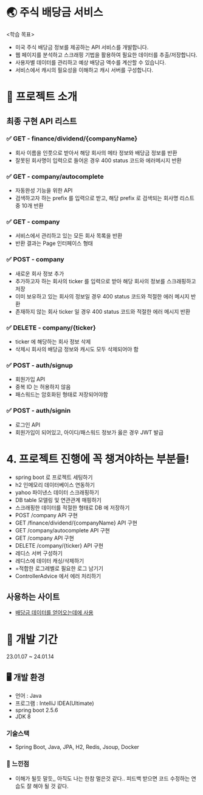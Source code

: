 # 🌏 주식 배당금 서비스
<학습 목표>
- 미국 주식 배당금 정보를 제공하는 API 서비스를 개발합니다.
- 웹 페이지를 분석하고 스크래핑 기법을 활용하여 필요한 데이터를 추출/저장합니다.
- 사용자별 데이터를 관리하고 예상 배당금 액수를 계산할 수 있습니다.
- 서비스에서 캐시의 필요성을 이해하고 캐시 서버를 구성합니다.


# 📕 프로젝트 소개
## 최종 구현 API 리스트
### ✅ GET - finance/dividend/{companyName}
- 회사 이름을 인풋으로 받아서 해당 회사의 메타 정보와 배당금 정보를 반환
- 잘못된 회사명이 입력으로 들어온 경우 400 status 코드와 에러메시지 반환

### ✅ GET - company/autocomplete
- 자동완성 기능을 위한 API
- 검색하고자 하는 prefix 를 입력으로 받고, 해당 prefix 로 검색되는 회사명 리스트 중 10개 반환

### ✅ GET - company
- 서비스에서 관리하고 있는 모든 회사 목록을 반환
- 반환 결과는 Page 인터페이스 형태

### ✅ POST - company
- 새로운 회사 정보 추가
- 추가하고자 하는 회사의 ticker 를 입력으로 받아 해당 회사의 정보를 스크래핑하고 저장
- 이미 보유하고 있는 회사의 정보일 경우 400 status 코드와 적절한 에러 메시지 반환
- 존재하지 않는 회사 ticker 일 경우 400 status 코드와 적절한 에러 메시지 반환

### ✅ DELETE - company/{ticker}
- ticker 에 해당하는 회사 정보 삭제
- 삭제시 회사의 배당금 정보와 캐시도 모두 삭제되어야 함

### ✅ POST - auth/signup
- 회원가입 API
- 중복 ID 는 허용하지 않음
- 패스워드는 암호화된 형태로 저장되어야함

### ✅ POST - auth/signin
- 로그인 API
- 회원가입이 되어있고, 아이디/패스워드 정보가 옳은 경우 JWT 발급

# 4. 프로젝트 진행에 꼭 챙겨야하는 부분들!
- spring boot 로 프로젝트 세팅하기
- h2 인메모리 데이터베이스 연동하기
- yahoo 파이낸스 데이터 스크래핑하기
- DB table 모델링 및 연관관계 매핑하기
- 스크래핑한 데이터를 적절한 형태로 DB 에 저장하기
- POST /company API 구현
- GET /finance/dividend/{companyName} API 구현
- GET /company/autocomplete API 구현
- GET /company API 구현
- DELETE /company/{ticker} API 구현
- 레디스 서버 구성하기
- 레디스에 데이터 캐싱/삭제하기
- =적합한 로그레벨로 필요한 로그 남기기
- ControllerAdvice 에서 에러 처리하기

## 사용하는 사이트
- [배당금 데이터를 얻어오는데에 사용](https://www.yahoo.com)

# 📕 개발 기간
23.01.07 ~ 24.01.14

## 🖥️ 개발 환경
- 언어 : Java
- 프로그램 : IntelliJ IDEA(Ultimate)
- spring boot 2.5.6
- JDK 8

### 기술스택
- Spring Boot, Java, JPA, H2, Redis, Jsoup, Docker

### 💪 느낀점 
- 이해가 될듯 말듯,, 아직도 나는 한참 멀은것 같다.. 피드백 받으면 코드 수정하는 연습도 잘 해야 될 것 같다.
